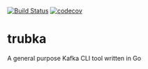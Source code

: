 [![Build Status](https://travis-ci.org/xitonix/trubka.svg?branch=master)](https://travis-ci.org/xitonix/trubka)
[![codecov](https://codecov.io/gh/xitonix/trubka/branch/master/graph/badge.svg)](https://codecov.io/gh/xitonix/trubka)

# trubka
A general purpose Kafka CLI tool written in Go
